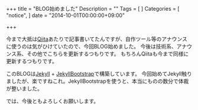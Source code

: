 +++
title = "BLOG始めました"
Description = ""
Tags = [
]
Categories = [
    "notice",
]
date = "2014-10-01T00:00:00+09:00"

+++

今まで大抵は[Qiita](http://qiita.com/kamichidu)あたりで記事書いてたんですが、自作ツール等のアナウンスに使うのは気がひけていたので、今回BLOG始めました。
今後は技術系、アナウンス系、その他でこちらを更新するつもりです。
もちろんQiitaも今まで同様に更新するつもりです。

このBLOGは[Jekyll](http://jekyllrb.com/) + [JekyllBootstrap](http://jekyllbootstrap.com/)で構築しています。
今回始めてJekyll触りましたが、楽ですねこれ。JekyllBootstrapを使うと、本当にものの数分で体裁が整いました。

では、今後ともよろしくお願いします。
